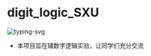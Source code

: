 # digit_logic_SXU
<p >
  <img src="https://readme-typing-svg.herokuapp.com?color=28696B&size=21&center=true&lines=山西大学人工智能数字逻辑实验辅助教学;请查看issue" alt="typing-svg">
</p>

* 本项目旨在辅数字逻辑实验，让同学们充分交流

